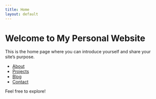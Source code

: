 ```yaml
---
title: Home
layout: default
---
```


# Welcome to My Personal Website

This is the home page where you can introduce yourself and share your site’s purpose.

- [About](/about/)
- [Projects](/projects/)
- [Blog](/blog/)
- [Contact](/contact/)

Feel free to explore!

